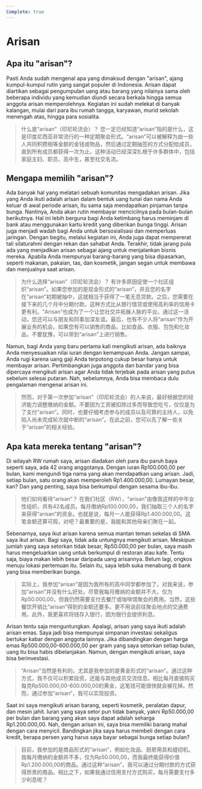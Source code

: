```yaml
---
Complete: true
---
```


# Arisan

## Apa itu "arisan"?

Pasti Anda sudah mengenal apa yang dimaksud dengan "arisan", ajang kumpul-kumpul rutin yang sangat populer di Indonesia. Arisan dapat diartikan sebagai pengumpulan uang atau barang yang nilainya sama oleh beberapa individu yang kemudian diundi secara berkala hingga semua anggota arisan memperolehnya. Kegiatan ini sudah melekat di banyak kalangan, mulai dari para ibu rumah tangga, karyawan, murid sekolah menengah atas, hingga para sosialita.

> 什么是“arisan”（印尼轮流会）？
> 您一定已经知道“arisan”指的是什么，这是印度尼西亚非常流行的一种定期聚会形式。“arisan”可以被解释为由一些人共同积攒相等金额的金钱或物品，然后通过定期抽签的方式分配给成员，直到所有成员都获得一次为止。这种活动已经深深扎根于许多群体中，包括家庭主妇、职员、高中生，甚至社交名流。

## Mengapa memilih "arisan"?

Ada banyak hal yang melatari sebuah komunitas mengadakan arisan. Jika yang Anda ikuti adalah arisan dalam bentuk uang tunai dan nama Anda keluar di awal periode arisan, itu sama saja mendapatkan pinjaman tanpa bunga. Nantinya, Anda akan rutin membayar mencicilnya pada bulan-bulan berikutnya. Hal ini lebih berguna bagi Anda ketimbang harus meminjam di bank atau menggunakan kartu kredit yang diberikan bunga tinggi. Arisan juga menjadi wadah bagi Anda untuk bersosialisasi dan memperluas jaringan. Dengan begitu, melalui kegiatan ini, Anda juga dapat mempererat tali silaturahmi dengan rekan dan sahabat Anda. Terakhir, tidak jarang pula ada yang menjadikan arisan sebagai ajang untuk menjalankan bisnis mereka. Apabila Anda mempunyai barang-barang yang bisa dipasarkan, seperti makanan, pakaian, tas, dan kosmetik, jangan segan untuk membawa dan menjualnya saat arisan.

> 为什么选择“arisan”（印尼轮流会）？
> 有许多原因促使一个社区组织“arisan”。如果您参加的是现金形式的“arisan”，并且您的名字在“arisan”初期被抽中，这就相当于获得了一笔无息贷款。之后，您需要在接下来的几个月中分期付款。这种方式比从银行借贷或使用高利率的信用卡更有利。“Arisan”也成为了一个让您社交并拓展人脉的平台。通过这一活动，您还可以与朋友和同事加深友谊。最后，也有不少人将“arisan”作为开展业务的机会。如果您有可以销售的商品，比如食品、衣服、包包和化妆品，不要犹豫，可以带到“arisan”上进行销售。

Namun, bagi Anda yang baru pertama kali mengikuti arisan, ada baiknya Anda menyesuaikan nilai iuran dengan kemampuan Anda. Jangan sampai, Anda rugi karena uang gaji Anda terpotong cukup besar hanya untuk membayar arisan. Pertimbangkan juga anggota dan bandar yang bisa dipercaya mengikuti arisan agar Anda tidak terjebak pada arisan yang putus sebelum selesai putaran. Nah, sebelumnya, Anda bisa membaca dulu pengalaman mengenai arisan ini.

> 然而，对于第一次参加“arisan”（印尼轮流会）的人来说，最好根据您的经济能力调整缴纳的金额。不要因为工资被扣除过多而导致您吃亏，仅仅是为了支付“arisan”。同时，也要仔细考虑参与的成员以及可靠的主持人，以免陷入尚未完成轮次就中断的“arisan”。在此之前，您可以先了解一些关于“arisan”的相关经验。

## Apa kata mereka tentang "arisan"?

Di wilayah RW rumah saya, arisan diadakan oleh para ibu paruh baya seperti saya, ada 42 orang anggotanya. Dengan iuran Rp100.000,00 per bulan, kami mengundi tiga nama yang akan mendapatkan uang arisan. Jadi, setiap bulan, satu orang akan memperoleh Rp1.400.000,00. Lumayan besar, kan? Dan yang penting, saya bisa berkumpul dengan sesama ibu-ibu.

> 他们如何看待“arisan”？
> 在我们社区（RW），“arisan”由像我这样的中年女性组织，共有42名成员。每月缴纳Rp100.000,00，我们抽取三个人的名字来获得“arisan”的资金。也就是说，每月一人能获得Rp1.400.000,00。这笔金额还算可观，对吧？最重要的是，我能和其他母亲们聚在一起。

Sebenarnya, saya ikut arisan karena semua mantan teman sekelas di SMA saya ikut arisan. Bagi saya, tidak ada untungnya mengikuti arisan. Meskipun jumlah yang saya setorkan tidak besar, Rp50.000,00 per bulan, saya masih harus mengeluarkan uang untuk berkumpul di restoran atau kafe. Tentu saja, biaya makan lebih besar daripada uang arisannya. Belum lagi, ongkos menuju lokasi pertemuan itu. Selain itu, saya lebih suka menabung di bank yang bisa memberikan bunga.

> 实际上，我参加“arisan”是因为我所有的高中同学都参加了。对我来说，参加“arisan”并没有什么好处。尽管我每月缴纳的金额并不大，仅为Rp50.000,00，但我仍然需要支付去餐厅或咖啡馆聚会的费用。当然，这些餐饮开销比“arisan”得到的金额还要多。更不用说前往聚会地点的交通费用。此外，我更喜欢将钱存入银行，因为银行会提供利息。

Arisan tentu saja menguntungkan. Apalagi, arisan yang saya ikuti adalah arisan emas. Saya jadi bisa mempunyai simpanan investasi sekaligus bertukar kabar dengan anggota lainnya. Jika dibandingkan dengan harga emas Rp500.000,00-600.000,00 per gram yang saya setorkan setiap bulan, uang itu bisa habis dibelanjakan. Namun, dengan mengikuti arisan, saya bisa berinvestasi.

> “Arisan”当然是有利的。尤其是我参加的是黄金形式的“arisan”。通过这种方式，我不仅可以积累投资，还能与其他成员交流信息。相比每月直接购买每克Rp500.000,00-600.000,00的黄金，这笔钱可能很快就会被花掉。然而，通过参加“arisan”，我可以实现投资。

Saat ini saya mengikuti arisan barang, seperti kosmetik, peralatan dapur, dan mesin jahit. Iuran yang saya setor pun tidak banyak, yakni Rp50.000,00 per bulan dan barang yang akan saya dapat adalah seharga Rp1.200.000,00. Nah, dengan arisan ini, saya bisa memiliki barang mahal dengan cara menyicil. Bandingkan jika saya harus membeli dengan cara kredit, berapa persen yang harus saya bayar sebagai bunga setiap bulan?

> 目前，我参加的是商品形式的“arisan”，例如化妆品、厨房用具和缝纫机。我每月缴纳的金额并不多，仅为Rp50.000,00，而我最终能获得价值Rp1.200.000,00的商品。通过这种“arisan”，我可以通过分期付款的方式获得昂贵的商品。相比之下，如果我通过信用支付方式购买，每月需要支付多少利息呢？
